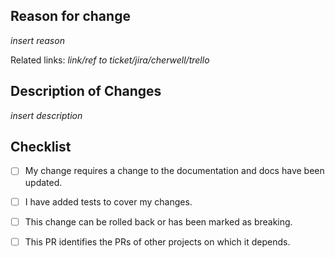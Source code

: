## Reason for change

_insert reason_

Related links: _link/ref to ticket/jira/cherwell/trello_

## Description of Changes

_insert description_

## Checklist

- [ ] My change requires a change to the documentation and docs have been updated.
- [ ] I have added tests to cover my changes.
- [ ] This change can be rolled back or has been marked as breaking.
- [ ] This PR identifies the PRs of other projects on which it depends.

